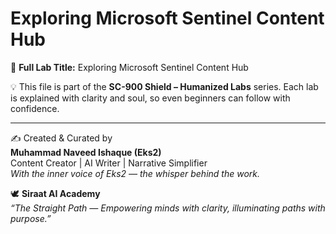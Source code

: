 # Exploring Microsoft Sentinel Content Hub

📘 **Full Lab Title:** Exploring Microsoft Sentinel Content Hub

💡 This file is part of the **SC-900 Shield – Humanized Labs** series. Each lab is explained with clarity and soul, so even beginners can follow with confidence.

---

✍️ Created & Curated by  
**Muhammad Naveed Ishaque (Eks2)**  
Content Creator | AI Writer | Narrative Simplifier  
_With the inner voice of Eks2 — the whisper behind the work._  

🕊️ **Siraat AI Academy**  
_“The Straight Path — Empowering minds with clarity, illuminating paths with purpose.”_
